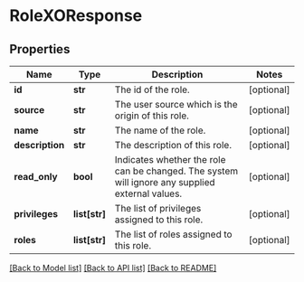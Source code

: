 # RoleXOResponse

## Properties
Name | Type | Description | Notes
------------ | ------------- | ------------- | -------------
**id** | **str** | The id of the role. | [optional] 
**source** | **str** | The user source which is the origin of this role. | [optional] 
**name** | **str** | The name of the role. | [optional] 
**description** | **str** | The description of this role. | [optional] 
**read_only** | **bool** | Indicates whether the role can be changed. The system will ignore any supplied external values. | [optional] 
**privileges** | **list[str]** | The list of privileges assigned to this role. | [optional] 
**roles** | **list[str]** | The list of roles assigned to this role. | [optional] 

[[Back to Model list]](../README.md#documentation-for-models) [[Back to API list]](../README.md#documentation-for-api-endpoints) [[Back to README]](../README.md)

